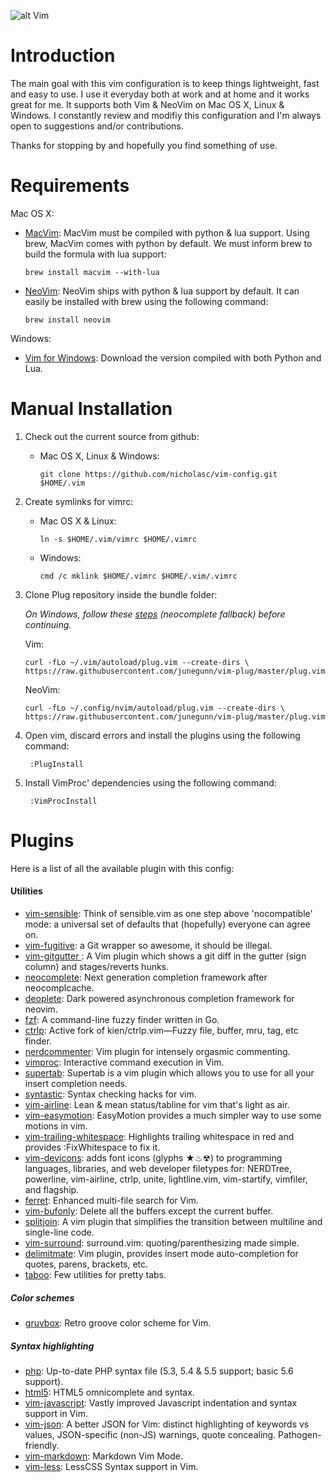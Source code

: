 ![alt Vim](https://vim.sexy/img/Vimlogo.svg "Vim")
# Introduction
The main goal with this vim configuration is to keep things lightweight, fast and easy to use. I use it everyday both at work and at home and it works great for me. It supports both Vim & NeoVim on Mac OS X, Linux & Windows. I constantly review and modifiy this configuration and I'm always open to suggestions and/or contributions.

Thanks for stopping by and hopefully you find something of use.

# Requirements
Mac OS X:
* [MacVim](https://code.google.com/p/macvim/): MacVim must be compiled with python & lua support. Using brew, MacVim comes with python by default. We must inform brew to build the formula with lua support:

    `brew install macvim --with-lua`
* [NeoVim](https://neovim.io/): NeoVim ships with python & lua support by default. It can easily be installed with brew using the following command:

    `brew install neovim`

Windows:
* [Vim for Windows](https://bitbucket.org/Haroogan/vim-for-windows/downloads): Download the version compiled with both Python and Lua.

# Manual Installation
1. Check out the current source from github:
    * Mac OS X, Linux & Windows:

        `git clone https://github.com/nicholasc/vim-config.git $HOME/.vim`

2. Create symlinks for vimrc:

    * Mac OS X & Linux:

        `ln -s $HOME/.vim/vimrc $HOME/.vimrc`

    * Windows:

        `cmd /c mklink $HOME/.vimrc $HOME/.vim/.vimrc`
3. Clone Plug repository inside the bundle folder:

    *On Windows, follow these [steps](https://github.com/gmarik/Vundle.vim/wiki/Vundle-for-Windows) (neocomplete fallback) before continuing.*

    Vim:

    `curl -fLo ~/.vim/autoload/plug.vim --create-dirs \
    https://raw.githubusercontent.com/junegunn/vim-plug/master/plug.vim`

    NeoVim:

    `curl -fLo ~/.config/nvim/autoload/plug.vim --create-dirs \
    https://raw.githubusercontent.com/junegunn/vim-plug/master/plug.vim`
4. Open vim, discard errors and install the plugins using the following command:

        :PlugInstall

5. Install VimProc' dependencies using the following command:

        :VimProcInstall

# Plugins
Here is a list of all the available plugin with this config:

#### Utilities
* [vim-sensible](https://github.com/tpope/vim-sensible): Think of sensible.vim as one step above 'nocompatible' mode: a universal set of defaults that (hopefully) everyone can agree on.
* [vim-fugitive](https://github.com/tpope/vim-fugitive): a Git wrapper so awesome, it should be illegal.
* [vim-gitgutter ](https://github.com/airblade/vim-gitgutter): A Vim plugin which shows a git diff in the gutter (sign column) and stages/reverts hunks.
* [neocomplete](https://github.com/Shougo/neocomplete.vim): Next generation completion framework after neocomplcache.
* [deoplete](https://github.com/Shougo/deoplete.nvim): Dark powered asynchronous completion framework for neovim.
* [fzf](https://github.com/junegunn/fzf): A command-line fuzzy finder written in Go.
* [ctrlp](https://github.com/ctrlpvim/ctrlp.vim): Active fork of kien/ctrlp.vim—Fuzzy file, buffer, mru, tag, etc finder.
* [nerdcommenter](https://github.com/scrooloose/nerdcommenter): Vim plugin for intensely orgasmic commenting.
* [vimproc](https://github.com/Shougo/vimproc.vim): Interactive command execution in Vim.
* [supertab](https://github.com/ervandew/supertab): Supertab is a vim plugin which allows you to use <Tab> for all your insert completion needs.
* [syntastic](https://github.com/scrooloose/syntastic): Syntax checking hacks for vim.
* [vim-airline](https://github.com/bling/vim-airline): Lean & mean status/tabline for vim that's light as air.
* [vim-easymotion](https://github.com/Lokaltog/vim-easymotion): EasyMotion provides a much simpler way to use some motions in vim.
* [vim-trailing-whitespace](https://github.com/bronson/vim-trailing-whitespace): Highlights trailing whitespace in red and provides :FixWhitespace to fix it.
* [vim-devicons](https://github.com/ryanoasis/vim-devicons): adds font icons (glyphs ★♨☢) to programming languages, libraries, and web developer filetypes for: NERDTree, powerline, vim-airline, ctrlp, unite, lightline.vim, vim-startify, vimfiler, and flagship.
* [ferret](https://github.com/wincent/ferret): Enhanced multi-file search for Vim.
* [vim-bufonly](https://github.com/schickling/vim-bufonly): Delete all the buffers except the current buffer.
* [splitjoin](https://github.com/AndrewRadev/splitjoin.vim): A vim plugin that simplifies the transition between multiline and single-line code.
* [vim-surround](https://github.com/tpope/vim-surround): surround.vim: quoting/parenthesizing made simple.
* [delimitmate](https://github.com/raimondi/delimitmate): Vim plugin, provides insert mode auto-completion for quotes, parens, brackets, etc.
* [taboo](https://github.com/gcmt/taboo.vim): Few utilities for pretty tabs.
##### Color schemes
* [gruvbox](https://github.com/morhetz/gruvbox): Retro groove color scheme for Vim.
##### Syntax highlighting
* [php](https://github.com/StanAngeloff/php.vim): Up-to-date PHP syntax file (5.3, 5.4 & 5.5 support; basic 5.6 support).
* [html5](https://github.com/othree/html5.vim): HTML5 omnicomplete and syntax.
* [vim-javascript](https://github.com/pangloss/vim-javascript): Vastly improved Javascript indentation and syntax support in Vim.
* [vim-json](https://github.com/elzr/vim-json): A better JSON for Vim: distinct highlighting of keywords vs values, JSON-specific (non-JS) warnings, quote concealing. Pathogen-friendly.
* [vim-markdown](https://github.com/plasticboy/vim-markdown): Markdown Vim Mode.
* [vim-less](https://github.com/lunaru/vim-less): LessCSS Syntax support in Vim.
